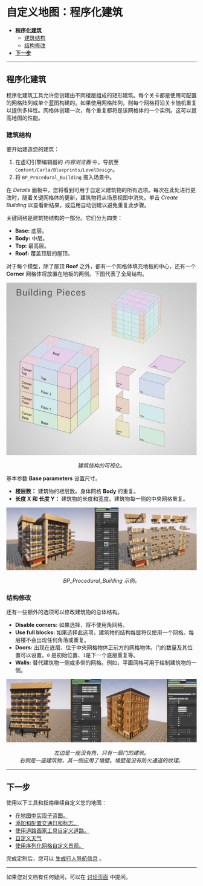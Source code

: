 # 自定义地图：程序化建筑

- [__程序化建筑__](#add-serial-meshes)
	- [建筑结构](#building-structure)
	- [结构修改](#structure-modifications)
- [__下一步__](#next-steps)

---

## 程序化建筑 <span id="add-serial-meshes"></span>

程序化建筑工具允许您创建由不同楼层组成的矩形建筑。每个关卡都是使用可配置的网格阵列或单个蓝图构建的。如果使用网格阵列，则每个网格将沿关卡随机重复以提供多样性。网格体创建一次，每个重复都将是该网格体的一个实例。这可以提高地图的性能。

### 建筑结构 <span id="building-structure"></span>

要开始建造您的建筑：

1. 在虚幻引擎编辑器的 _内容浏览器_ 中，导航至 `Content/Carla/Blueprints/LevelDesign`。
2. 将 `BP_Procedural_Building` 拖入场景中。

在 _Details_ 面板中，您将看到可用于自定义建筑物的所有选项。每次在此处进行更改时，随着关键网格体的更新，建筑物将从场景视图中消失。单击 _Create Building_ 以查看新结果，或启用自动创建以避免重复此步骤。

关键网格是建筑物结构的一部分。它们分为四类：

- __Base:__ 底层。
- __Body:__ 中层。
- __Top:__ 最高层。
- __Roof:__ 覆盖顶层的屋顶。

对于每个模型，除了屋顶 __Roof__ 之外，都有一个网格体填充地板的中心，还有一个 __Corner__ 网格体将放置在地板的两侧。下图代表了全局结构。

![bp_procedural_building_visual](./img/map_customization/BP_Procedural_Building_Visual.jpg)
<div style="text-align: center"><i>建筑结构的可视化。</i></div>

基本参数 __Base parameters__ 设置尺寸。

- __楼层数：__ 建筑物的楼层数。身体网格 __Body__ 的重复。
- __长度 X 和 长度 Y：__ 建筑物的长度和宽度。建筑物每一侧的中央网格重复。

![bp_procedural_building_full](./img/map_customization/BP_Procedural_Building_Full.jpg)
<div style="text-align: center"><i>BP_Procedural_Building 示例。</i></div>

### 结构修改 <span id="structure-modifications"></span>

还有一些额外的选项可以修改建筑物的总体结构。

- __Disable corners:__ 如果选择，将不使用角网格。
- __Use full blocks:__ 如果选择此选项，建筑物的结构每层将仅使用一个网格。每层楼不会出现任何角落或重复。
- __Doors:__ 出现在底层、位于中央网格物体正前方的网格物体。门的数量及其位置可以设置。`0` 是初始位置、`1`是下一个底层重复等。 
- __Walls:__ 替代建筑物一侧或多侧的网格。例如，平面网格可用于绘制建筑物的一侧。

![bp_procedural_building_extras](./img/map_customization/BP_Procedural_Building_Extras.jpg)
<div style="text-align: center"><i>左边是一座没有角、只有一扇门的建筑。 <br> 右侧是一座建筑物，其一侧应用了墙壁。墙壁是没有防火通道的纹理。</i></div>

---

## 下一步 <span id="next-steps"></span>

使用以下工具和指南继续自定义您的地图：

- [在地图中实现子蓝图。](tuto_M_custom_layers.md)
- [添加和配置交通灯和标志。](tuto_M_custom_add_tl.md)
- [使用道路画家工具自定义道路。](tuto_M_custom_road_painter.md)
- [自定义天气](tuto_M_custom_weather_landscape.md#weather-customization)
- [使用序列化网格自定义景观。](tuto_M_custom_weather_landscape.md#add-serial-meshes)

完成定制后，您可以 [生成行人导航信息](tuto_M_generate_pedestrian_navigation.md) 。

---

如果您对文档有任何疑问，可以在 [讨论页面](https://github.com/OpenHUTB/carla_doc/issues) 中提问。


